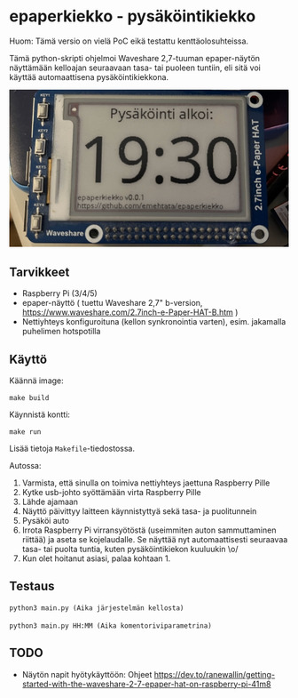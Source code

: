 # epaperkiekko - pysäköintikiekko

Huom: Tämä versio on vielä PoC eikä testattu kenttäolosuhteissa.

Tämä python-skripti ohjelmoi Waveshare 2,7-tuuman epaper-näytön näyttämään kelloajan seuraavaan tasa- tai puoleen tuntiin, eli sitä voi käyttää automaattisena pysäköintikiekkona.

![alt text](doc/epaperkiekko.jpg)

## Tarvikkeet

* Raspberry Pi (3/4/5)
* epaper-näyttö ( tuettu Waveshare 2,7" b-version, https://www.waveshare.com/2.7inch-e-Paper-HAT-B.htm )
* Nettiyhteys konfiguroituna (kellon synkronointia varten), esim. jakamalla puhelimen hotspotilla

## Käyttö

Käännä image:

    make build

Käynnistä kontti:

    make run

Lisää tietoja `Makefile`-tiedostossa.

Autossa:

1. Varmista, että sinulla on toimiva nettiyhteys jaettuna Raspberry Pille
1. Kytke usb-johto syöttämään virta Raspberry Pille
1. Lähde ajamaan
1. Näyttö päivittyy laitteen käynnistyttyä sekä tasa- ja puolitunnein
1. Pysäköi auto
1. Irrota Raspberry Pi virransyötöstä (useimmiten auton sammuttaminen riittää) ja aseta se kojelaudalle. Se näyttää nyt automaattisesti seuraavaa tasa- tai puolta tuntia, kuten pysäköintikiekon kuuluukin \o/
1. Kun olet hoitanut asiasi, palaa kohtaan 1.


## Testaus

    python3 main.py (Aika järjestelmän kellosta)

    python3 main.py HH:MM (Aika komentoriviparametrina)


## TODO

* Näytön napit hyötykäyttöön: Ohjeet https://dev.to/ranewallin/getting-started-with-the-waveshare-2-7-epaper-hat-on-raspberry-pi-41m8

